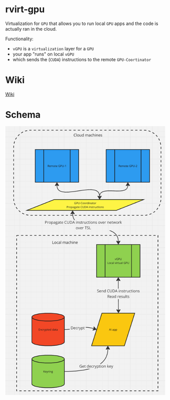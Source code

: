 # rvirt-gpu

Virtualization for `GPU` that allows you to run local `GPU` apps and the code is actually ran in the cloud.

Functionality:
- `vGPU` is a `virtualization` layer for a `GPU`
- your app "runs" on local `vGPU`
- which sends the (`CUDA`) instructions to the remote `GPU-Coortinator`

# Wiki

[Wiki](https://github.com/radumarias/rgpu/wiki)

# Schema

[![schema](website/resources/schema.png)](website/resources/schema2.png)
